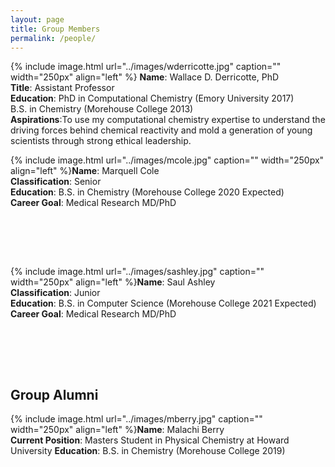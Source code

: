 ```yaml
---
layout: page
title: Group Members
permalink: /people/
---
```


{% include image.html url="../images/wderricotte.jpg" caption="" width="250px" align="left" %} **Name**: Wallace D. Derricotte, PhD  
**Title**: Assistant Professor  
**Education**: PhD in Computational Chemistry (Emory University 2017)  
               B.S. in Chemistry (Morehouse College 2013)  
**Aspirations**:To use my computational chemistry expertise to understand the driving forces behind chemical reactivity and mold a generation of young scientists through strong ethical leadership.  


{% include image.html url="../images/mcole.jpg" caption="" width="250px" align="left" %}**Name**: Marquell Cole  
**Classification**: Senior  
**Education**: B.S. in Chemistry (Morehouse College 2020 Expected)  
**Career Goal**: Medical Research MD/PhD  
&nbsp;

&nbsp;

&nbsp;

{% include image.html url="../images/sashley.jpg" caption="" width="250px" align="left" %}**Name**: Saul Ashley   
**Classification**: Junior  
**Education**: B.S. in Computer Science (Morehouse College 2021 Expected)  
**Career Goal**: Medical Research MD/PhD  
&nbsp;

&nbsp;

&nbsp;

## Group Alumni
{% include image.html url="../images/mberry.jpg" caption="" width="250px" align="left" %}**Name**: Malachi Berry  
**Current Position**: Masters Student in Physical Chemistry at Howard University
**Education**: B.S. in Chemistry (Morehouse College 2019)
